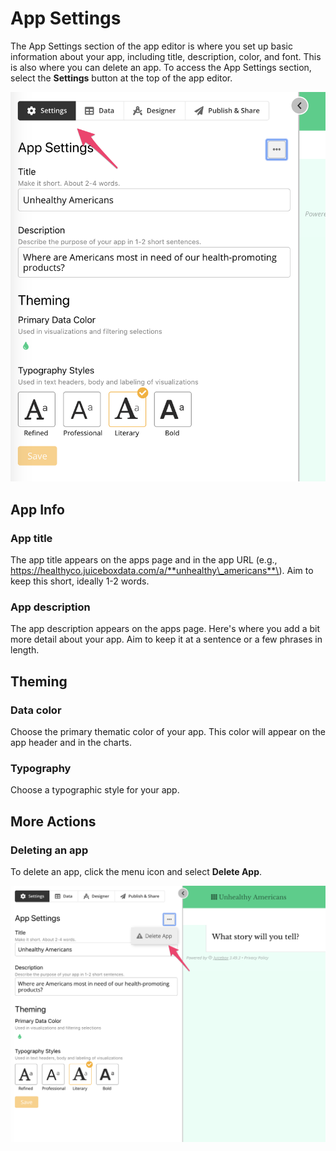 # App Settings

The App Settings section of the app editor is where you set up basic information about your app, including title, description, color, and font. This is also where you can delete an app. To access the App Settings section, select the **Settings** button at the top of the app editor. 

![Select &quot;Settings&quot; to access App Settings section](../.gitbook/assets/image%20%2820%29.png)

## App Info

### App title

The app title appears on the apps page and in the app URL \(e.g., https://healthyco.juiceboxdata.com/a/**unhealthy\_americans**\). Aim to keep this short, ideally 1-2 words.

### App description

The app description appears on the apps page. Here's where you add a bit more detail about your app. Aim to keep it at a sentence or a few phrases in length.

## Theming

### Data color

Choose the primary thematic color of your app. This color will appear on the app header and in the charts.

### Typography

Choose a typographic style for your app.

## More Actions

### Deleting an app

To delete an app, click the menu icon and select **Delete App**. 

![](../.gitbook/assets/image%20%2818%29.png)



